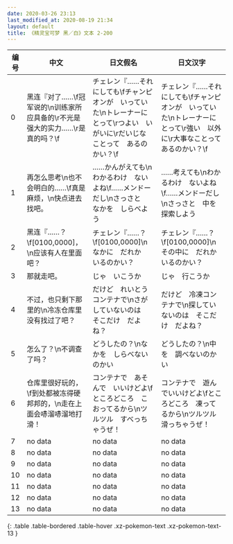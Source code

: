 ```yaml
---
date: 2020-03-26 23:13
last_modified_at: 2020-08-19 21:34
layout: default
title: 《精灵宝可梦 黑／白》文本 2-200
---
```

| 编号 | 中文 | 日文假名 | 日文汉字 |
| ---- | ---- | ---- | --- |
| 0 | 黑连『对了……\f冠军说的\n训练家所应具备的\r不光是强大的实力……\r是真的吗？\f | チェレン『……それにしても\fチャンピオンが　いっていた\nトレーナーにとって\rつよい　いがいに\rだいじな　ことって　あるのかい？\f | チェレン『……それにしても\fチャンピオンが　いっていた\nトレーナーにとって\r強い　以外に\r大事なことって　あるのかい？\f |
| 1 | 再怎么思考\n也不会明白的……\f真是麻烦，\n快点进去找吧。 | ……かんがえても\nわかるわけ　ないよね\f……メンドーだし\nさっさと　なかを　しらべよう | ……考えても\nわかるわけ　ないよね\f……メンドーだし\nさっさと　中を　探索しよう |
| 2 | 黑连『……？\f[0100,0000]，\n应该有人在里面吧？ | チェレン『……？\f[0100,0000]\nなかに　だれか　いるのかい？ | チェレン『……？\f[0100,0000]\nその中に　だれか　いるのかい？ |
| 3 | 那就走吧。 | じゃ　いこうか | じゃ　行こうか |
| 4 | 不过，也只剩下那里的\n冷冻仓库里没有找过了吧？ | だけど　れいとうコンテナで\nさがしていないのは　そこだけ　だよね？ | だけど　冷凍コンテナで\n探していないのは　そこだけ　だよね？ |
| 5 | 怎么了？\n不调查了吗？ | どうしたの？\nなかを　しらべないのかい | どうしたの？\n中を　調べないのかい |
| 6 | 仓库里很好玩的，\f到处都被冻得硬邦邦的，\n走在上面会哧溜哧溜地打滑！ | コンテナで　あそんで　いいけどよ\fところどころ　こおってるから\nツルツル　すべっちゃうぜ！ | コンテナで　遊んでいいけどよ\fところどころ　凍ってるから\nツルツル　滑っちゃうぜ！ |
| 7 | no data | no data | no data |
| 8 | no data | no data | no data |
| 9 | no data | no data | no data |
| 10 | no data | no data | no data |
| 11 | no data | no data | no data |
| 12 | no data | no data | no data |
| 13 | no data | no data | no data |
{: .table .table-bordered .table-hover .xz-pokemon-text .xz-pokemon-text-13 }